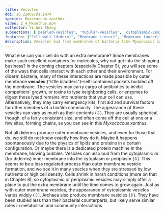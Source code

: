```yaml
---
title: Vesicles
doi: 10.22002/D1.1474
species: Myxococcus xanthus
video: 2_4_Mxanthus.mp4
collector: Yi-Wei Chang
subsections: ['pearled-vesicles', 'tubular-vesicles', 'cytoplasmic-vesicles', 'cytoplasmic-vesicle-variety', 'archaeal-vesicles']
features: ["Cell wall (diderm)", "Membrane (inner)", "Membrane (outer)", "Pili (Type IV)", "Unidentified structures", "Vesicles (extracellular)"]
description: Vesicles bud from membranes of bacteria like Myxococcus xanthus and Borrelia burgdorferi and archaea like Halomicrobium mukohataei.
---
```


What else can your cell do with an extra membrane? Since membranes make such excellent containers for molecules, why not get into the shipping business? In the coming chapters (especially Chapter 9), you will see some of the ways that cells interact with each other and their environment. For diderm bacteria, many of these interactions are made possible by outer membrane **vesicles** ("little bladders")–self-contained pockets budded off the membrane. The vesicles may carry cargo of antibiotics to inhibit competitors' growth, or toxins to lyse neighboring cells, or enzymes to digest those lysed remains into nutrients that your cell can use. Alternatively, they may carry emergency kits, first aid and survival factors for other members of a biofilm community. The appearance of these vesicles can vary as much as their contents (⇩). They are usually spherical, though, of a fairly consistent size, and often come off the cell at one or a few sites, forming chains, as you can see in this *Myxococcus xanthus*.

Not all diderms produce outer membrane vesicles, and even for those that do, we still do not know exactly how they do it. Maybe it happens spontaneously due to the physics of lipids and proteins in a certain configuration. Or maybe there is a dedicated protein machine in the membrane, blowing bubbles. Vesicles can also bud from the cytoplasmic or (for diderms) inner membrane into the cytoplasm or periplasm (⇩). This seems to be a less regulated process than outer membrane vesicle formation, and we see it in many species when they are stressed by low nutrients or high cell density. Cells shrink in harsh conditions (more on that in Chapter 8), so cytoplasmic or periplasmic vesicles may simply offer a place to put the extra membrane until the time comes to grow again. Just as with outer membrane vesicles, the appearance of cytoplasmic vesicles varies widely (⇩). Archaea also produce membrane vesicles (⇩). They have been studied less than their bacterial counterparts, but likely serve similar roles in metabolism and community interactions.


